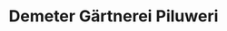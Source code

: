 ---
title: "Demeter Gärtnerei Piluweri"
url: /muellheim-im-markgraeflerland/demeter-gaertnerei-piluweri/
shop: Hofladen
---